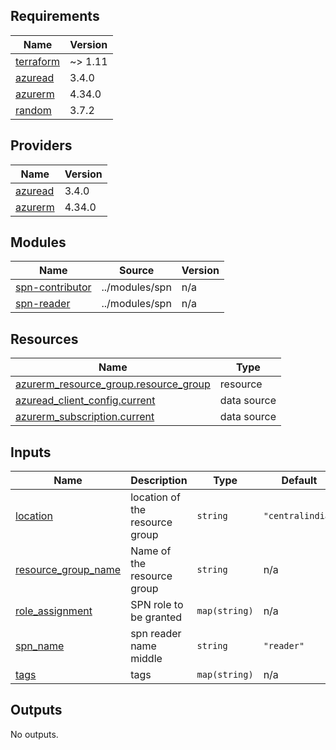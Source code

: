 ## Requirements

| Name | Version |
|------|---------|
| <a name="requirement_terraform"></a> [terraform](#requirement\_terraform) | ~> 1.11 |
| <a name="requirement_azuread"></a> [azuread](#requirement\_azuread) | 3.4.0 |
| <a name="requirement_azurerm"></a> [azurerm](#requirement\_azurerm) | 4.34.0 |
| <a name="requirement_random"></a> [random](#requirement\_random) | 3.7.2 |

## Providers

| Name | Version |
|------|---------|
| <a name="provider_azuread"></a> [azuread](#provider\_azuread) | 3.4.0 |
| <a name="provider_azurerm"></a> [azurerm](#provider\_azurerm) | 4.34.0 |

## Modules

| Name | Source | Version |
|------|--------|---------|
| <a name="module_spn-contributor"></a> [spn-contributor](#module\_spn-contributor) | ../modules/spn | n/a |
| <a name="module_spn-reader"></a> [spn-reader](#module\_spn-reader) | ../modules/spn | n/a |

## Resources

| Name | Type |
|------|------|
| [azurerm_resource_group.resource_group](https://registry.terraform.io/providers/hashicorp/azurerm/4.34.0/docs/resources/resource_group) | resource |
| [azuread_client_config.current](https://registry.terraform.io/providers/hashicorp/azuread/3.4.0/docs/data-sources/client_config) | data source |
| [azurerm_subscription.current](https://registry.terraform.io/providers/hashicorp/azurerm/4.34.0/docs/data-sources/subscription) | data source |

## Inputs

| Name | Description | Type | Default | Required |
|------|-------------|------|---------|:--------:|
| <a name="input_location"></a> [location](#input\_location) | location of the resource group | `string` | `"centralindia"` | no |
| <a name="input_resource_group_name"></a> [resource\_group\_name](#input\_resource\_group\_name) | Name of the resource group | `string` | n/a | yes |
| <a name="input_role_assignment"></a> [role\_assignment](#input\_role\_assignment) | SPN role to be granted | `map(string)` | n/a | yes |
| <a name="input_spn_name"></a> [spn\_name](#input\_spn\_name) | spn reader name middle | `string` | `"reader"` | no |
| <a name="input_tags"></a> [tags](#input\_tags) | tags | `map(string)` | n/a | yes |

## Outputs

No outputs.

